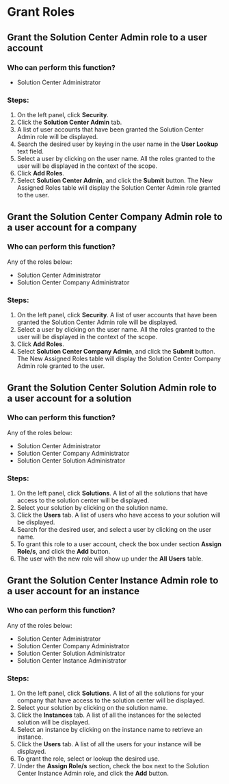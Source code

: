 # Grant Roles

## Grant the Solution Center Admin role to a user account
### Who can perform this function?
* Solution Center Administrator

### Steps:
1. On the left panel, click **Security**.
2. Click the **Solution Center Admin** tab.
3. A list of user accounts that have been granted the Solution Center Admin role will be displayed.
4. Search the desired user by keying in the user name in the **User Lookup** text field.
5. Select a user by clicking on the user name. All the roles granted to the user will be displayed in the context of the scope.
4. Click **Add Roles**.
5. Select **Solution Center Admin**, and click the **Submit** button. The New Assigned Roles table will display the Solution Center Admin role granted to the user.

## Grant the Solution Center Company Admin role to a user account for a company
### Who can perform this function?
Any of the roles below:
* Solution Center Administrator
* Solution Center Company Administrator

### Steps:
1. On the left panel, click **Security**. A list of user accounts that have been granted the Solution Center Admin role will be displayed.
2. Select a user by clicking on the user name. All the roles granted to the user will be displayed in the context of the scope.
3. Click **Add Roles**.
4. Select **Solution Center Company Admin**, and click the **Submit** button. The New Assigned Roles table will display the Solution Center Company Admin role granted to the user.

## Grant the Solution Center Solution Admin role to a user account for a solution
### Who can perform this function?
Any of the roles below:
* Solution Center Administrator
* Solution Center Company Administrator
* Solution Center Solution Administrator

### Steps:
1. On the left panel, click **Solutions**. A list of all the solutions that have access to the solution center will be displayed.
2. Select your solution by clicking on the solution name.
3. Click the **Users** tab. A list of users who have access to your solution will be displayed.
4. Search for the desired user, and select a user by clicking on the user name.
4. To grant this role to a user account, check the box under section **Assign Role/s**, and click the **Add** button.
5. The user with the new role will show up under the **All Users** table.

## Grant the Solution Center Instance Admin role to a user account for an instance
### Who can perform this function?
Any of the roles below:
* Solution Center Administrator
* Solution Center Company Administrator
* Solution Center Solution Administrator
* Solution Center Instance Administrator

### Steps:
1. On the left panel, click **Solutions**. A list of all the solutions for your company that have access to the solution center will be displayed.
2. Select your solution by clicking on the solution name.
3. Click the **Instances** tab. A list of all the instances for the selected solution will be displayed.
4. Select an instance by clicking on the instance name to retrieve an instance.
5. Click the **Users** tab. A list of all the users for your instance will be displayed.
6. To grant the role, select or lookup the desired use.
7. Under the **Assign Role/s** section, check the box next to the Solution Center Instance Admin role, and click the **Add** button.
